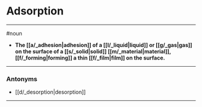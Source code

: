 # Adsorption
---
#noun
- **The [[a/_adhesion|adhesion]] of a [[l/_liquid|liquid]] or [[g/_gas|gas]] on the surface of a [[s/_solid|solid]] [[m/_material|material]], [[f/_forming|forming]] a thin [[f/_film|film]] on the surface.**
---
### Antonyms
- [[d/_desorption|desorption]]
---
